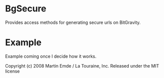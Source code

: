BgSecure
========

Provides access methods for generating secure urls on BitGravity.


Example
=======

Example coming once I decide how it works.


Copyright (c) 2008 Martin Emde / La Touraine, Inc.
Released under the MIT license
